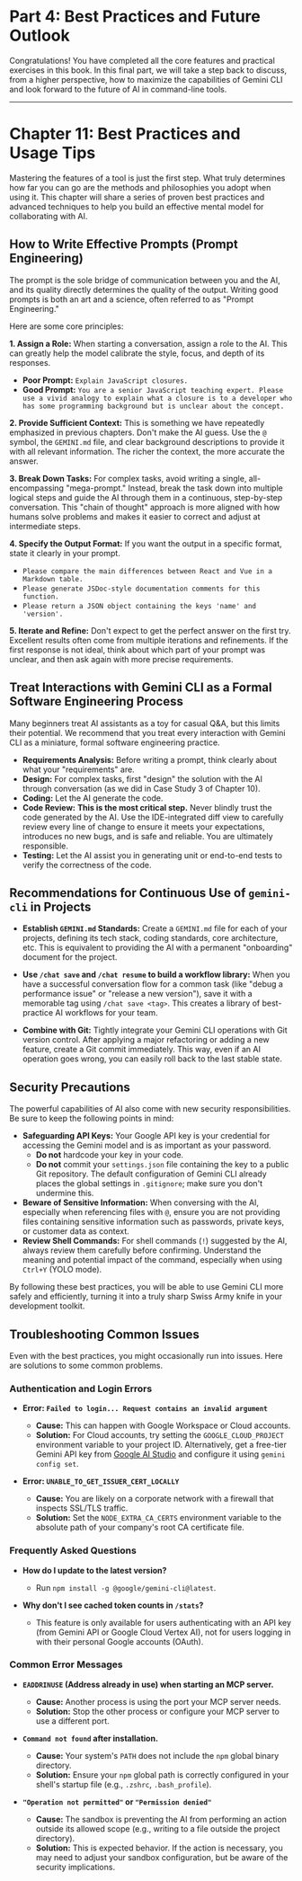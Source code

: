 # Part 4: Best Practices and Future Outlook

Congratulations! You have completed all the core features and practical exercises in this book. In this final part, we will take a step back to discuss, from a higher perspective, how to maximize the capabilities of Gemini CLI and look forward to the future of AI in command-line tools.

---

# Chapter 11: Best Practices and Usage Tips

Mastering the features of a tool is just the first step. What truly determines how far you can go are the methods and philosophies you adopt when using it. This chapter will share a series of proven best practices and advanced techniques to help you build an effective mental model for collaborating with AI.

## How to Write Effective Prompts (Prompt Engineering)

The prompt is the sole bridge of communication between you and the AI, and its quality directly determines the quality of the output. Writing good prompts is both an art and a science, often referred to as "Prompt Engineering."

Here are some core principles:

**1. Assign a Role:**
When starting a conversation, assign a role to the AI. This can greatly help the model calibrate the style, focus, and depth of its responses.

*   **Poor Prompt:** `Explain JavaScript closures.`
*   **Good Prompt:** `You are a senior JavaScript teaching expert. Please use a vivid analogy to explain what a closure is to a developer who has some programming background but is unclear about the concept.`

**2. Provide Sufficient Context:**
This is something we have repeatedly emphasized in previous chapters. Don't make the AI guess. Use the `@` symbol, the `GEMINI.md` file, and clear background descriptions to provide it with all relevant information. The richer the context, the more accurate the answer.

**3. Break Down Tasks:**
For complex tasks, avoid writing a single, all-encompassing "mega-prompt." Instead, break the task down into multiple logical steps and guide the AI through them in a continuous, step-by-step conversation. This "chain of thought" approach is more aligned with how humans solve problems and makes it easier to correct and adjust at intermediate steps.

**4. Specify the Output Format:**
If you want the output in a specific format, state it clearly in your prompt.

*   `Please compare the main differences between React and Vue in a Markdown table.`
*   `Please generate JSDoc-style documentation comments for this function.`
*   `Please return a JSON object containing the keys 'name' and 'version'.`

**5. Iterate and Refine:**
Don't expect to get the perfect answer on the first try. Excellent results often come from multiple iterations and refinements. If the first response is not ideal, think about which part of your prompt was unclear, and then ask again with more precise requirements.

## Treat Interactions with Gemini CLI as a Formal Software Engineering Process

Many beginners treat AI assistants as a toy for casual Q&A, but this limits their potential. We recommend that you treat every interaction with Gemini CLI as a miniature, formal software engineering practice.

*   **Requirements Analysis:** Before writing a prompt, think clearly about what your "requirements" are.
*   **Design:** For complex tasks, first "design" the solution with the AI through conversation (as we did in Case Study 3 of Chapter 10).
*   **Coding:** Let the AI generate the code.
*   **Code Review:** **This is the most critical step.** Never blindly trust the code generated by the AI. Use the IDE-integrated diff view to carefully review every line of change to ensure it meets your expectations, introduces no new bugs, and is safe and reliable. You are ultimately responsible.
*   **Testing:** Let the AI assist you in generating unit or end-to-end tests to verify the correctness of the code.

## Recommendations for Continuous Use of `gemini-cli` in Projects

*   **Establish `GEMINI.md` Standards:** Create a `GEMINI.md` file for each of your projects, defining its tech stack, coding standards, core architecture, etc. This is equivalent to providing the AI with a permanent "onboarding" document for the project.
- **Use `/chat save` and `/chat resume` to build a workflow library:** When you have a successful conversation flow for a common task (like "debug a performance issue" or "release a new version"), save it with a memorable tag using `/chat save <tag>`. This creates a library of best-practice AI workflows for your team.
*   **Combine with Git:** Tightly integrate your Gemini CLI operations with Git version control. After applying a major refactoring or adding a new feature, create a Git commit immediately. This way, even if an AI operation goes wrong, you can easily roll back to the last stable state.

## Security Precautions

The powerful capabilities of AI also come with new security responsibilities. Be sure to keep the following points in mind:

*   **Safeguarding API Keys:** Your Google API key is your credential for accessing the Gemini model and is as important as your password.
    *   **Do not** hardcode your key in your code.
    *   **Do not** commit your `settings.json` file containing the key to a public Git repository. The default configuration of Gemini CLI already places the global settings in `.gitignore`; make sure you don't undermine this.
*   **Beware of Sensitive Information:** When conversing with the AI, especially when referencing files with `@`, ensure you are not providing files containing sensitive information such as passwords, private keys, or customer data as context.
*   **Review Shell Commands:** For shell commands (`!`) suggested by the AI, always review them carefully before confirming. Understand the meaning and potential impact of the command, especially when using `Ctrl+Y` (YOLO mode).

By following these best practices, you will be able to use Gemini CLI more safely and efficiently, turning it into a truly sharp Swiss Army knife in your development toolkit.

## Troubleshooting Common Issues

Even with the best practices, you might occasionally run into issues. Here are solutions to some common problems.

### Authentication and Login Errors
- **Error: `Failed to login... Request contains an invalid argument`**
  - **Cause:** This can happen with Google Workspace or Cloud accounts.
  - **Solution:** For Cloud accounts, try setting the `GOOGLE_CLOUD_PROJECT` environment variable to your project ID. Alternatively, get a free-tier Gemini API key from [Google AI Studio](http://aistudio.google.com/app/apikey) and configure it using `gemini config set`.

- **Error: `UNABLE_TO_GET_ISSUER_CERT_LOCALLY`**
  - **Cause:** You are likely on a corporate network with a firewall that inspects SSL/TLS traffic.
  - **Solution:** Set the `NODE_EXTRA_CA_CERTS` environment variable to the absolute path of your company's root CA certificate file.

### Frequently Asked Questions
- **How do I update to the latest version?**
  - Run `npm install -g @google/gemini-cli@latest`.

- **Why don't I see cached token counts in `/stats`?**
  - This feature is only available for users authenticating with an API key (from Gemini API or Google Cloud Vertex AI), not for users logging in with their personal Google accounts (OAuth).

### Common Error Messages
- **`EADDRINUSE` (Address already in use) when starting an MCP server.**
  - **Cause:** Another process is using the port your MCP server needs.
  - **Solution:** Stop the other process or configure your MCP server to use a different port.

- **`Command not found` after installation.**
  - **Cause:** Your system's `PATH` does not include the `npm` global binary directory.
  - **Solution:** Ensure your `npm` global path is correctly configured in your shell's startup file (e.g., `.zshrc`, `.bash_profile`).

- **`"Operation not permitted"` or `"Permission denied"`**
  - **Cause:** The sandbox is preventing the AI from performing an action outside its allowed scope (e.g., writing to a file outside the project directory).
  - **Solution:** This is expected behavior. If the action is necessary, you may need to adjust your sandbox configuration, but be aware of the security implications.
